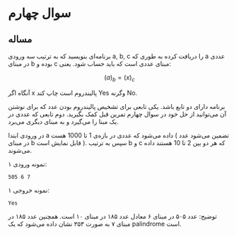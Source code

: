 # سوال چهارم

## مساله

برنامه‌ای بنویسید که به ترتیب سه ورودی a, b, c را دریافت کرده به طوری که a عددی در مبنای b بوده و c مبنای عددی‌ است که باید حساب شود. یعنی:

$$(a)_{b} = (x)_{c}$$ 


آنگاه اگر x پالیندروم است چاپ کند Yes وگرنه No.

برنامه دارای دو تابع باشد. یکی تابعی برای تشخیص پالیندروم بودن عدد که برای نوشتن آن می‌توانید از حل خود در سوال چهارم تمرین قبل کمک بگیرید. دوم تابعی که عددی در یک مبنا را می‌گیرد و به مبنای دیگری می‌برد.

در ورودی ابتدا a داده می‌شود که عددی در بازه‌ی 1 تا $1000$ هست ( تضمین می‌شود عدد در مبنای b قابل نمایش است ). سپس به ترتیب b و c که هر دو بین 2 تا 10 هستند داده می‌شوند.

نمونه ورودی ۱: 

    505 6 7
   

نمونه خروجی ۱:

    Yes
   
 توضیح:‌ عدد ۵۰۵ در مبنای ۶ معادل عدد ۱۸۵ در مبنای ۱۰ است. همچنین عدد ۱۸۵ در مبنای ۷ به صورت ۳۵۳ نشان داده می‌شود که یک palindrome است.
